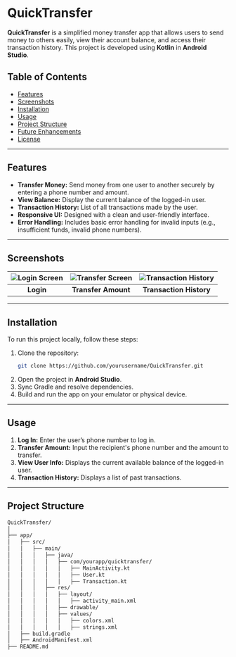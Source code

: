 # QuickTransfer

**QuickTransfer** is a simplified money transfer app that allows users to send money to others easily, view their account balance, and access their transaction history. This project is developed using **Kotlin** in **Android Studio**.

## Table of Contents

- [Features](#features)
- [Screenshots](#screenshots)
- [Installation](#installation)
- [Usage](#usage)
- [Project Structure](#project-structure)
- [Future Enhancements](#future-enhancements)
- [License](#license)

---

## Features

- **Transfer Money:** Send money from one user to another securely by entering a phone number and amount.
- **View Balance:** Display the current balance of the logged-in user.
- **Transaction History:** List of all transactions made by the user.
- **Responsive UI:** Designed with a clean and user-friendly interface.
- **Error Handling:** Includes basic error handling for invalid inputs (e.g., insufficient funds, invalid phone numbers).

---

## Screenshots

| ![Login Screen](https://via.placeholder.com/150) | ![Transfer Screen](https://via.placeholder.com/150) | ![Transaction History](https://via.placeholder.com/150) |
|:------------------------------------------------:|:---------------------------------------------------:|:-------------------------------------------------------:|
| **Login**                                        | **Transfer Amount**                                  | **Transaction History**                                 |

---

## Installation

To run this project locally, follow these steps:

1. Clone the repository:
    ```bash
    git clone https://github.com/yourusername/QuickTransfer.git
    ```
2. Open the project in **Android Studio**.
3. Sync Gradle and resolve dependencies.
4. Build and run the app on your emulator or physical device.

---

## Usage

1. **Log In:** Enter the user’s phone number to log in.
2. **Transfer Amount:** Input the recipient's phone number and the amount to transfer.
3. **View User Info:** Displays the current available balance of the logged-in user.
4. **Transaction History:** Displays a list of past transactions.

---

## Project Structure

```bash
QuickTransfer/
│
├── app/
│   ├── src/
│   │   ├── main/
│   │   │   ├── java/
│   │   │   │   ├── com/yourapp/quicktransfer/
│   │   │   │   │   ├── MainActivity.kt
│   │   │   │   │   ├── User.kt
│   │   │   │   │   ├── Transaction.kt
│   │   │   ├── res/
│   │   │   │   ├── layout/
│   │   │   │   │   ├── activity_main.xml
│   │   │   │   ├── drawable/
│   │   │   │   ├── values/
│   │   │   │   │   ├── colors.xml
│   │   │   │   │   ├── strings.xml
│   ├── build.gradle
│   ├── AndroidManifest.xml
├── README.md
